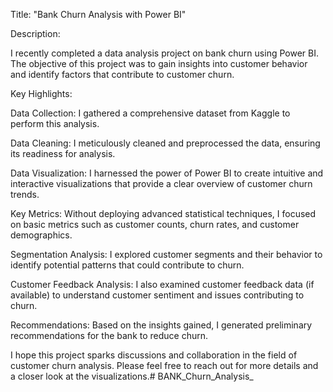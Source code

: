 Title: "Bank Churn Analysis with Power BI"



Description:

I recently completed a data analysis project on bank churn using Power BI. The objective of this project was to gain insights into customer behavior and identify factors that contribute to customer churn.



Key Highlights:



Data Collection: I gathered a comprehensive dataset from  Kaggle to perform this analysis. 

Data Cleaning: I meticulously cleaned and preprocessed the data, ensuring its readiness for analysis.

Data Visualization: I harnessed the power of Power BI to create intuitive and interactive visualizations that provide a clear overview of customer churn trends.

Key Metrics: Without deploying advanced statistical techniques, I focused on basic metrics such as customer counts, churn rates, and customer demographics.

Segmentation Analysis: I explored customer segments and their behavior to identify potential patterns that could contribute to churn.

Customer Feedback Analysis: I also examined customer feedback data (if available) to understand customer sentiment and issues contributing to churn.

Recommendations: Based on the insights gained, I generated preliminary recommendations for the bank to reduce churn.

I hope this project sparks discussions and collaboration in the field of customer churn analysis. Please feel free to reach out for more details and a closer look at the visualizations.# BANK_Churn_Analysis_

